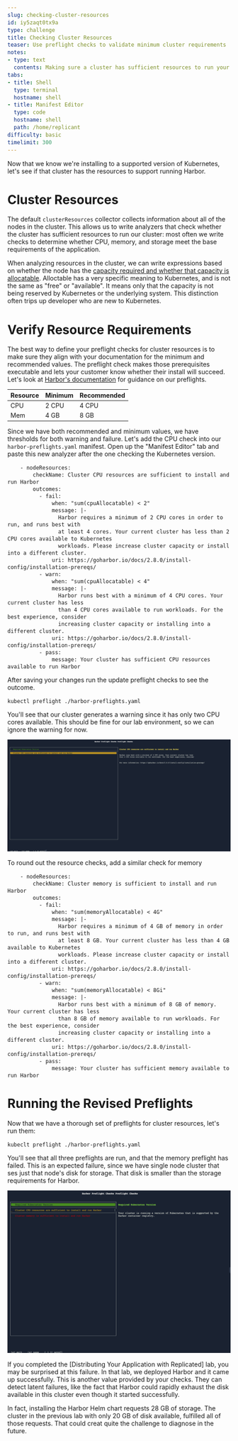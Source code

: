 ```yaml
---
slug: checking-cluster-resources
id: iy5zaqt0tx9a
type: challenge
title: Checking Cluster Resources
teaser: Use preflight checks to validate minimum cluster requirements
notes:
- type: text
  contents: Making sure a cluster has sufficient resources to run your application
tabs:
- title: Shell
  type: terminal
  hostname: shell
- title: Manifest Editor
  type: code
  hostname: shell
  path: /home/replicant
difficulty: basic
timelimit: 300
---
```


Now that we know we're installing to a supported version of
Kubernetes, let's see if that cluster has the resources to
support running Harbor.

Cluster Resources
=================

The default `clusterResources` collector collects information
about all of the nodes in the cluster. This allows us to
write analyzers that check whether the cluster has sufficient
resources to run our cluster: most often we write checks to
determine whether CPU, memory, and storage meet the base
requirements of the application.

When analyzing resources in the cluster, we can write expressions
based on whether the node has the
[capacity required and whether that capacity is allocatable](https://kubernetes.io/docs/concepts/architecture/nodes/#capacity).
Alloctable has a very specific meaning to Kubernetes, and is not
the same as "free" or "available". It means only that the capacity
is not being reserved by Kubernetes or the underlying system. This
distinction often trips up developer who are new to Kubernetes.

Verify Resource Requirements
============================

The best way to define your preflight checks for cluster resources
is to make sure they align with your documentation for the minimum
and recommended values. The preflight check makes those prerequisites
executable and lets your customer know whether their install will
succeed. Let's look at [Harbor's documentation](https://goharbor.io/docs/2.8.0/install-config/installation-prereqs/)
for guidance on our preflights.

<table>
<thead>
<tr>
<th>Resource</th>
<th>Minimum</th>
<th>Recommended</th>
</tr>
</thead>
<tbody>
<tr>
<td>CPU</td>
<td>2 CPU</td>
<td>4 CPU</td>
</tr>
<tr>
<td>Mem</td>
<td>4 GB</td>
<td>8 GB</td>
</tr>
</tbody>
</table>

Since we have both recommended and minimum values, we have thresholds
for both warning and failure. Let's add the CPU check into our
`harbor-preflights.yaml` manifest. Open up the "Manifest Editor" tab
and paste this new analyzer after the one checking the Kubernetes version.

```
    - nodeResources:
        checkName: Cluster CPU resources are sufficient to install and run Harbor
        outcomes:
          - fail:
              when: "sum(cpuAllocatable) < 2"
              message: |-
                Harbor requires a minimum of 2 CPU cores in order to run, and runs best with
                at least 4 cores. Your current cluster has less than 2 CPU cores available to Kubernetes
                workloads. Please increase cluster capacity or install into a different cluster.
              uri: https://goharbor.io/docs/2.8.0/install-config/installation-prereqs/
          - warn:
              when: "sum(cpuAllocatable) < 4"
              message: |-
                Harbor runs best with a minimum of 4 CPU cores. Your current cluster has less
                than 4 CPU cores available to run workloads. For the best experience, consider
                increasing cluster capacity or installing into a different cluster.
              uri: https://goharbor.io/docs/2.8.0/install-config/installation-prereqs/
          - pass:
              message: Your cluster has sufficient CPU resources available to run Harbor
```

After saving your changes run the update preflight checks to see the outcome.

```
kubectl preflight ./harbor-preflights.yaml
```

You'll see that our cluster generates a warning since it has only two CPU
cores available. This should be fine for our lab environment, so we can
ignore the warning for now.

![CPU Preflight Warning](../assets/cpu-preflight-warning.png)

To round out the resource checks, add a similar check for memory

```
    - nodeResources:
        checkName: Cluster memory is sufficient to install and run Harbor
        outcomes:
          - fail:
              when: "sum(memoryAllocatable) < 4G"
              message: |-
                Harbor requires a minimum of 4 GB of memory in order to run, and runs best with
                at least 8 GB. Your current cluster has less than 4 GB available to Kubernetes
                workloads. Please increase cluster capacity or install into a different cluster.
              uri: https://goharbor.io/docs/2.8.0/install-config/installation-prereqs/
          - warn:
              when: "sum(memoryAllocatable) < 8Gi"
              message: |-
                Harbor runs best with a minimum of 8 GB of memory. Your current cluster has less
                than 8 GB of memory available to run workloads. For the best experience, consider
                increasing cluster capacity or installing into a different cluster.
              uri: https://goharbor.io/docs/2.8.0/install-config/installation-prereqs/
          - pass:
              message: Your cluster has sufficient memory available to run Harbor
```

Running the Revised Preflights
==============================

Now that we have a thorough set of preflights for cluster resources, let's run
them:

```
kubeclt preflight ./harbor-preflights.yaml
```

You'll see that all three preflights are run, and that the memory
preflight has failed. This is an expected failure, since we have
single node cluster that ses just that node's disk for storage. That
disk is smaller than the storage requirements for Harbor.

![Failing Storage Preflight](../assets/memory-preflight-failure.png)

If you completed the [Distributing Your Application with Replicated]
lab, you may be surprised at this failure. In that lab, we deployed
Harbor and it came up successfully. This is another value provided by
your checks. They can detect latent failures, like the fact that
Harbor could rapidly exhaust the disk available in this cluster
even though it started successfully.

In fact, installing the Harbor Helm chart requests 28 GB of storage.
The cluster in the previous lab with only 20 GB of disk available,
fulfilled all of those requests. That could creat quite the challenge
to diagnose in the future.
